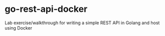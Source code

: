 # go-rest-api-docker
Lab exercise/walkthrough for writing a simple REST API in Golang and host using Docker
